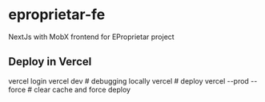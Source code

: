 # eproprietar-fe
NextJs with MobX frontend for EProprietar project

## Deploy in Vercel
vercel login
vercel dev # debugging locally
vercel # deploy
vercel --prod --force # clear cache and force deploy
